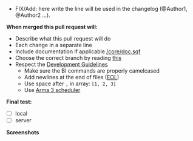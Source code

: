 - FIX/Add: here write the line will be used in the changelog (@Author1, @Author2 ...).

**When merged this pull request will:**
- Describe what this pull request will do
- Each change in a separate line
- Include documentation if applicable [/core/doc.sqf](https://github.com/Vdauphin/HeartsAndMinds/blob/master_stable/%3DBTC%3Dco%4030_Hearts_and_Minds.Altis/core/doc.sqf)
- Choose the correct branch by reading [this](https://github.com/Vdauphin/HeartsAndMinds/wiki/For-developer-and-tester#branches)
- Respect the [Development Guidelines](https://ace3mod.com/wiki/development/coding-guidelines.html)
    - Make sure the BI commands are properly camelcased
    - Add newlines at the end of files ([EOL](https://github.com/MattLightfoot/USEC_General/wiki/Coding-Guidelines-(Arma-3)#newlines))
    - Use space after `,` in array: `[1, 2, 3]`
    - Use [Arma 3 scheduler](https://ace3mod.com/wiki/development/arma-3-scheduler-and-our-practices.html)

**Final test:**
- [ ] local
- [ ] server

**Screenshots**
